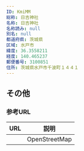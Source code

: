```yaml
---
ID: KmiMM
総称: 日吉神社
名称: 日吉神社
名称読み: null
別名: null
都道府県: 茨城県
区域: 水戸市
緯度: 36.3558211
経度: 140.465237
郵便番号: 3100851
住所: 茨城県水戸市千波町１４４１
---
```


## その他

### 参考URL

| URL | 説明          |
| --- | ------------- |
|     | OpenStreetMap |
